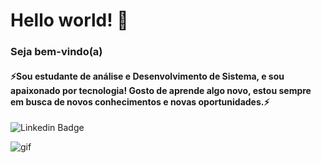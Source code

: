 # Hello world! 👋
 ### Seja bem-vindo(a)
 
 #### ⚡Sou estudante de análise e Desenvolvimento de Sistema, e sou apaixonado por tecnologia! Gosto de aprende algo novo, estou sempre em busca de novos conhecimentos e novas oportunidades.⚡
 
 ![Linkedin Badge](https://img.shields.io/badge/-LinkedIn-blue?style=flat-square&logo=Linkedin&logoColor=white&link=https://www.linkedin.com/in/danieloliver11/)
 
 ![gif](https://camo.githubusercontent.com/0b6a40b3776cae6637e5f4a81a6882842dc13ea8a8af6b7fb01c010082153466/687474703a2f2f636c756265646f736765656b732e636f6d2e62722f77702d636f6e74656e742f75706c6f6164732f323031362f30312f646f726d726d2e676966)


<!--
Sou estudante de Analise e Desenvolvimento de Sistema, sou apaixona por tecnologia, gosto de aprende algo novo, estou sempre em busca de novos conhecimentos.
![gif](http://clubedosgeeks.com.br/wp-content/uploads/2016/01/dormrm.gif)
![gif2](https://rapidapi.com/blog/wp-content/uploads/2017/01/octocat.gif)
 ![](https://static.wikia.nocookie.net/scottpilgrim/images/d/d1/Scott_callstriker-1-.gif/revision/latest/top-crop/width/300/height/300?cb=20101124170217) 


**Danieloliver11/Danieloliver11** is a ✨ _special_ ✨ repository because its `README.md` (this file) appears on your GitHub profile.

Here are some ideas to get you started:

- 🔭 I’m currently working on ...
- 🌱 I’m currently learning ...
- 👯 I’m looking to collaborate on ...
- 🤔 I’m looking for help with ...
- 💬 Ask me about ...
- 📫 How to reach me: ...
- 😄 Pronouns: ...
- ⚡ Fun fact: ...
-->
